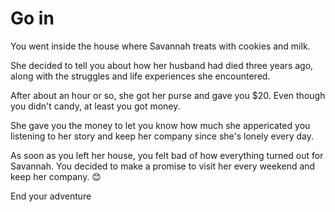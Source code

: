 # Go in
You went inside the house where Savannah treats with cookies and milk.  

She decided to tell you about how her husband had died three years ago, along with the struggles and life experiences she encountered.  

After about an hour or so, she got her purse and gave you $20. Even though you didn't candy, at least you got money.  

She gave you the money to let you know how much she appericated you listening to her story and keep her company since she's lonely every day.  

As soon as you left her house, you felt bad of how everything turned out for Savannah. You decided to make a promise to visit her every weekend
and keep her company. 😊  


End your adventure